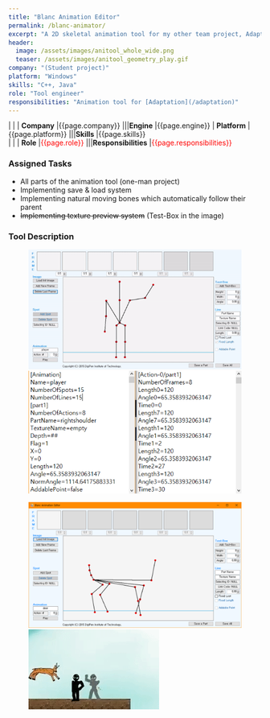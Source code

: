 ```yaml
---
title: "Blanc Animation Editor"
permalink: /blanc-animator/
excerpt: "A 2D skeletal animation tool for my other team project, Adaptation."
header:
  image: /assets/images/anitool_whole_wide.png
  teaser: /assets/images/anitool_geometry_play.gif
company: "(Student project)"
platform: "Windows"
skills: "C++, Java"
role: "Tool engineer"
responsibilities: "Animation tool for [Adaptation](/adaptation)"
---
```


| |
| **Company**	|{{page.company}}								|||**Engine**			|{{page.engine}}
| **Platform**	|{{page.platform}}								|||**Skills**			|{{page.skills}}	
| |
| **Role**		|<span style="color:red">{{page.role}}</span>	|||**Responsibilities**	|<span style="color:red">{{page.responsibilities}}</span>

### Assigned Tasks
 - All parts of the animation tool (one-man project)
 - Implementing save & load system
 - Implementing natural moving bones which automatically follow their parent
 - ~~Implementing texture preview system~~ (Test-Box in the image)

### Tool Description
<figure class="half">
	<img src="/assets/images/anitool_demo.gif">
	<img src="/assets/images/anitool_exported_info.PNG">
</figure>

<figure class="half">
	<img src="/assets/images/anitool_whole.PNG">
	<img src="/assets/images/anitool_ingame.gif">
</figure>
